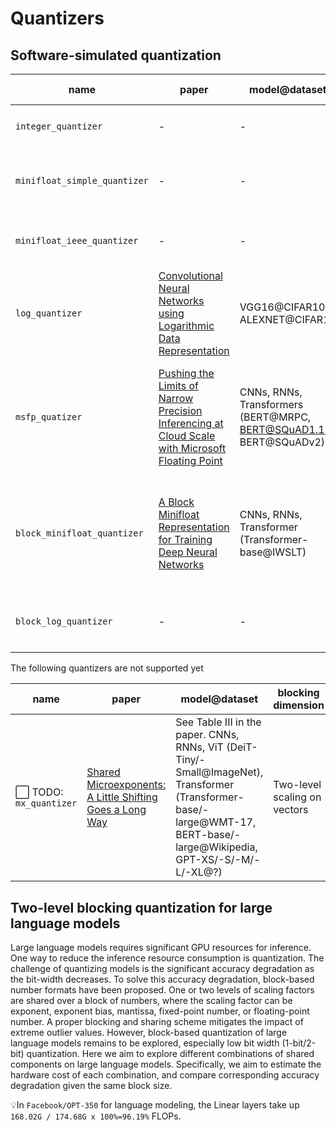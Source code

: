 # Quantizers

## Software-simulated quantization

| name | paper | model@dataset | blocking dimension | representation | extra |
| --- | --- | --- | --- | --- | --- |
| `integer_quantizer` | - | - | - | $(i/2^{f})$, <br> signed int $i$, the number of fractional bits $f$ | - |
| `minifloat_simple_quantizer` | - | - | - | $(-1)^s 2^e m$, <br> exponent $e$, mantissa $m$ | no implicit leading bit in mantissa|
| `minifloat_ieee_quantizer` | - | - | - | $(-1)^s 2^e m'$, <br> normal: $m'=1.0+m$, subnormal: $m'=m$ | an implicit leading bit in mantissa |
| `log_quantizer` | [Convolutional Neural Networks using Logarithmic Data Representation](http://arxiv.org/abs/1603.01025) | VGG16@CIFAR10, ALEXNET@CIFAR10 | - | $(-1)^s 2^e$ | - |
| `msfp_quatizer`| [Pushing the Limits of Narrow Precision Inferencing at Cloud Scale with Microsoft Floating Point](https://proceedings.neurips.cc/paper/2020/hash/747e32ab0fea7fbd2ad9ec03daa3f840-Abstract.html) | CNNs, RNNs, <br> Transformers (BERT@MRPC, BERT@SQuAD1.1, BERT@SQuADv2) | Linear matrix: tiles along matrix row, <br> Conv2D: tiles along channel depth | $2^{e_{shared}}[(-1)^{s_1} m_1, (-1)^{s_2} m_2, \dots]$ |
| `block_minifloat_quantizer` | [A Block Minifloat Representation for Training Deep Neural Networks](https://openreview.net/forum?id=6zaTwpNSsQ2) | CNNs, RNNs, Transformer (Transformer-base@IWSLT) | Matrix Multiply: $N\times N$ square block. <br> Conv2D (?) | $2^{-b_{shared}}[(-1)^{s_1} 2^{e'_1}m'_1, (-1)^{s_2}2^{e'_2}m'_2, \dots]$,  <br> the shared exponent bias:$b_{shared}$|  both forward and backward uses software-simulated quantized values|
| `block_log_quantizer` | - | - | - | $2^{-b_{shared}}[(-1)^{s_1} 2^{e'_1}, (-1)^{s_2}2^{e'_2}, \dots]$, <br> the shared exponent bias $b_{shared}$ |  |

The following quantizers are not supported yet

| name | paper | model@dataset | blocking dimension | representation | extra |
| --- | --- | --- | --- | --- | --- |
| ⬜ TODO: `mx_quantizer` | [Shared Microexponents: A Little Shifting Goes a Long Way](https://arxiv.org/abs/2302.08007) | See Table III in the paper. CNNs, RNNs, ViT (DeiT-Tiny/-Small@ImageNet), <br> Transformer (Transformer-base/-large@WMT-17, BERT-base/-large@Wikipedia, GPT-XS/-S/-M/-L/-XL@?) | Two-level scaling on vectors | $2^{e_{s}}\Big[ 2^{e_{ss_1}} [(-1)^{s_1} m_1, (-1)^{s_2} m_2  ], 2^{e_{ss_2}}[(-1)^{s_3} m_3, (-1)^{s_3} m_3 ]\Big]$ | no implicit leading bit in mantissa  |

## Two-level blocking quantization for large language models

Large language models requires significant GPU resources for inference. One way to reduce the inference resource consumption is quantization. The challenge of quantizing models is the significant accuracy degradation as the bit-width decreases. To solve this accuracy degradation, block-based number formats have been proposed. One or two levels of scaling factors are shared over a block of numbers, where the scaling factor can be exponent, exponent bias, mantissa, fixed-point number, or floating-point number. A proper blocking and sharing scheme mitigates the impact of extreme outlier values. However, block-based quantization of large language models remains to be explored, especially low bit width (1-bit/2-bit) quantization. Here we aim to explore different combinations of shared components on large language models. Specifically, we aim to estimate the hardware cost of each combination, and compare corresponding accuracy degradation given the same block size.

💡In `Facebook/OPT-350` for language modeling, the Linear layers take up `168.02G / 174.68G x 100%=96.19%` FLOPs.
